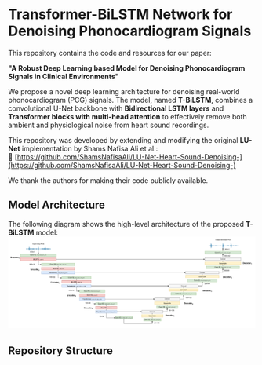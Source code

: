 # Transformer-BiLSTM Network for Denoising Phonocardiogram Signals

This repository contains the code and resources for our paper:

**"A Robust Deep Learning based Model for Denoising Phonocardiogram Signals in Clinical Environments"**

We propose a novel deep learning architecture for denoising real-world phonocardiogram (PCG) signals. The model, named **T-BiLSTM**, combines a convolutional U-Net backbone with **Bidirectional LSTM layers** and **Transformer blocks with multi-head attention** to effectively remove both ambient and physiological noise from heart sound recordings.

This repository was developed by extending and modifying the original **LU-Net** implementation by Shams Nafisa Ali et al.:  
🔗 [https://github.com/ShamsNafisaAli/LU-Net-Heart-Sound-Denoising-](https://github.com/ShamsNafisaAli/LU-Net-Heart-Sound-Denoising-)

We thank the authors for making their code publicly available.


## Model Architecture

The following diagram shows the high-level architecture of the proposed **T-BiLSTM** model:
![Model Architecture](figs/T-BiLSTM_model.png)


## Repository Structure

